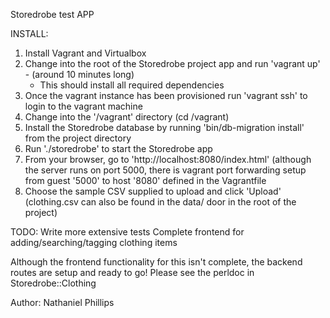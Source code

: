 Storedrobe test APP

INSTALL:
1) Install Vagrant and Virtualbox
2) Change into the root of the Storedrobe project app and run 'vagrant up' - (around 10 minutes long)
   - This should install all required dependencies
3) Once the vagrant instance has been provisioned run 'vagrant ssh' to login to the vagrant machine
4) Change into the '/vagrant' directory (cd /vagrant)
5) Install the Storedrobe database by running 'bin/db-migration install' from the project directory
6) Run './storedrobe' to start the Storedrobe app
7) From your browser, go to 'http://localhost:8080/index.html' (although the server runs on port 5000, there is vagrant port forwarding setup from guest '5000' to host '8080' defined in the Vagrantfile
8) Choose the sample CSV supplied to upload and click 'Upload' (clothing.csv can also be found in the data/ door in the root of the project)

TODO:
 Write more extensive tests
 Complete frontend for adding/searching/tagging clothing items

Although the frontend functionality for this isn't complete, the backend routes are setup and ready to go! Please see the perldoc in Storedrobe::Clothing

Author: Nathaniel Phillips
